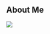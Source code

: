 ## About Me

![](https://github-readme-stats-kafl.vercel.app/api/top-langs?username=yuyu-ryokucha&count_private=true&langs_count=3)
